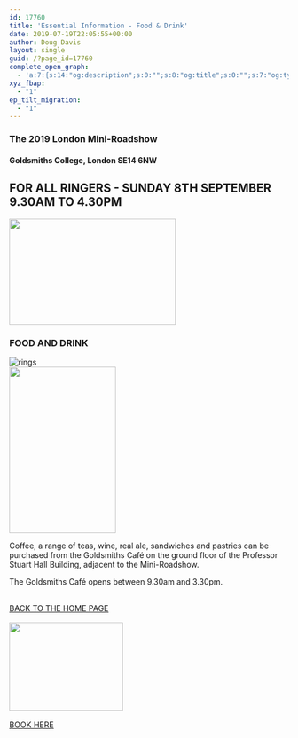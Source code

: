 ```yaml
---
id: 17760
title: 'Essential Information - Food & Drink'
date: 2019-07-19T22:05:55+00:00
author: Doug Davis
layout: single
guid: /?page_id=17760
complete_open_graph:
  - 'a:7:{s:14:"og:description";s:0:"";s:8:"og:title";s:0:"";s:7:"og:type";s:0:"";s:12:"twitter:card";s:7:"summary";s:15:"twitter:creator";s:0:"";s:19:"twitter:description";s:0:"";s:8:"og:image";s:0:"";}'
xyz_fbap:
  - "1"
ep_tilt_migration:
  - "1"
---
```

### The 2019 London Mini-Roadshow

#### Goldsmiths College, London SE14 6NW

## FOR ALL RINGERS - SUNDAY 8TH SEPTEMBER 9.30AM TO 4.30PM

<img loading="lazy" width="300" height="191" src="https://cccbr.org.uk/wp-content/uploads/2019/05/london2019_logo-300x191.jpg" alt="" srcset="https://cccbr.org.uk/wp-content/uploads/2019/05/london2019_logo-300x191.jpg 300w, https://cccbr.org.uk/wp-content/uploads/2019/05/london2019_logo.jpg 540w" sizes="(max-width: 300px) 100vw, 300px" /> 

### FOOD AND DRINK

![rings](https://cccbr.org.uk/wp-content/uploads/elementor/thumbs/rings-oayey8umil0hdooimstw5zsunazkl45jpte92q0feo.png "rings")  
<img loading="lazy" width="192" height="300" src="https://cccbr.org.uk/wp-content/uploads/2019/07/PSH-Building-Weston-Atrium1-192x300.jpg" alt="" srcset="https://cccbr.org.uk/wp-content/uploads/2019/07/PSH-Building-Weston-Atrium1-192x300.jpg 192w, https://cccbr.org.uk/wp-content/uploads/2019/07/PSH-Building-Weston-Atrium1-768x1200.jpg 768w, https://cccbr.org.uk/wp-content/uploads/2019/07/PSH-Building-Weston-Atrium1-655x1024.jpg 655w, https://cccbr.org.uk/wp-content/uploads/2019/07/PSH-Building-Weston-Atrium1-300x469.jpg 300w, https://cccbr.org.uk/wp-content/uploads/2019/07/PSH-Building-Weston-Atrium1-600x938.jpg 600w, https://cccbr.org.uk/wp-content/uploads/2019/07/PSH-Building-Weston-Atrium1.jpg 1000w" sizes="(max-width: 192px) 100vw, 192px" /> 

Coffee, a range of teas, wine, real ale, sandwiches and pastries can be purchased from the Goldsmiths Café on the ground floor of the Professor Stuart Hall Building, adjacent to the Mini-Roadshow.

The Goldsmiths Café opens between 9.30am and 3.30pm.

<a href="/about/annual-meetings/2019-meeting/mini-roadshow/" role="button"><br /> BACK TO THE HOME PAGE<br /> </a>  
<img loading="lazy" width="205" height="159" src="https://cccbr.org.uk/wp-content/uploads/2019/07/reserve.jpg" alt="" />  
<a href="https://events./product/annual-meeting-2019/" target="_blank" role="button" rel="noopener noreferrer"><br /> BOOK HERE<br /> </a>
